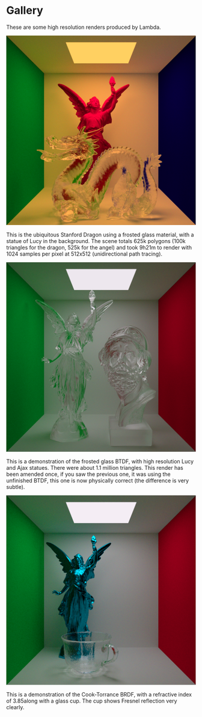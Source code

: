Gallery
==============

These are some high resolution renders produced by Lambda.

<p align="center">
<img src="https://github.com/TomCrypto/Lambda/blob/master/render/frosted_dragon.png?raw=true" alt="Frosted Glass Dragon"/>
</p>
This is the ubiquitous Stanford Dragon using a frosted glass material, with a statue of Lucy in the background. The scene totals 625k polygons (100k triangles for the dragon, 525k for the angel) and took 9h21m to render with 1024 samples per pixel at 512x512 (unidirectional path tracing).

<p align="center">
<img src="https://github.com/TomCrypto/Lambda/blob/master/render/ajax_lucy.png?raw=true" alt="Glass Ajax & Lucy"/>
</p>
This is a demonstration of the frosted glass BTDF, with high resolution Lucy and Ajax statues. There were about 1.1 million triangles. This render has been amended once, if you saw the previous one, it was using the unfinished BTDF, this one is now physically correct (the difference is very subtle).

<p align="center">
<img src="https://github.com/TomCrypto/Lambda/blob/master/render/metal_lucy.png?raw=true" alt="Metallic Lucy"/>
</p>
This is a demonstration of the Cook-Torrance BRDF, with a refractive index of 3.85along with a glass cup. The cup shows Fresnel reflection very clearly.
